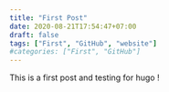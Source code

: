 ```yaml
---
title: "First Post"
date: 2020-08-21T17:54:47+07:00
draft: false
tags: ["First", "GitHub", "website"]
#categories: ["First", "GitHub"]
---
```


This is a first post and testing for hugo !